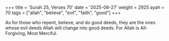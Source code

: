 +++
title = 'Surah 25, Verses 70'
date = '2025-08-27'
weight = 2925
ayah = 70
tags = ["allah", "believe", "evil", "faith", "good"]
+++

As for those who repent, believe, and do good deeds, they are the ones whose evil deeds Allah will change into good deeds. For Allah is All-Forgiving, Most Merciful.